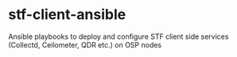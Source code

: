 # stf-client-ansible
Ansible playbooks to deploy and configure STF client side services (Collectd, Ceilometer, QDR etc.) on OSP nodes
